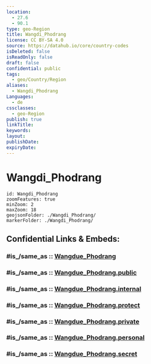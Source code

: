 ```yaml
---
location:
  - 27.6
  - 90.1
type: geo-Region
title: Wangdi_Phodrang
license: CC BY-SA 4.0
source: https://datahub.io/core/country-codes
isDeleted: false
isReadOnly: false
draft: false
confidential: public
tags:
  - geo/Country/Region
aliases:
  - Wangdi_Phodrang
Languages:
  - de
cssclasses:
  - geo-Region
publish: true
linkTitle:
keywords:
layout:
publishDate:
expiryDate:
---
```


# Wangdi_Phodrang

```leaflet
id: Wangdi_Phodrang
zoomFeatures: true 
minZoom: 2 
maxZoom: 18
geojsonFolder: ./Wangdi_Phodrang/
markerFolder: ./Wangdi_Phodrang/
```


## Confidential Links & Embeds: 

### #is_/same_as :: [Wangdue_Phodrang](/_Standards/Earth/Continent/Asia/Asia~South/Bhutan/Districts~Bhutan/Wangdue_Phodrang.md) 

### #is_/same_as :: [Wangdue_Phodrang.public](/_public/Earth/Continent/Asia/Asia~South/Bhutan/Districts~Bhutan/Wangdue_Phodrang.public.md) 

### #is_/same_as :: [Wangdue_Phodrang.internal](/_internal/Earth/Continent/Asia/Asia~South/Bhutan/Districts~Bhutan/Wangdue_Phodrang.internal.md) 

### #is_/same_as :: [Wangdue_Phodrang.protect](/_protect/Earth/Continent/Asia/Asia~South/Bhutan/Districts~Bhutan/Wangdue_Phodrang.protect.md) 

### #is_/same_as :: [Wangdue_Phodrang.private](/_private/Earth/Continent/Asia/Asia~South/Bhutan/Districts~Bhutan/Wangdue_Phodrang.private.md) 

### #is_/same_as :: [Wangdue_Phodrang.personal](/_personal/Earth/Continent/Asia/Asia~South/Bhutan/Districts~Bhutan/Wangdue_Phodrang.personal.md) 

### #is_/same_as :: [Wangdue_Phodrang.secret](/_secret/Earth/Continent/Asia/Asia~South/Bhutan/Districts~Bhutan/Wangdue_Phodrang.secret.md)

